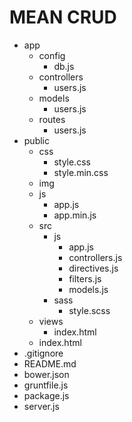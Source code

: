MEAN CRUD
===================
- app
    - config
        - db.js
    - controllers
        - users.js
    - models
        - users.js
    - routes
        - users.js
- public
    - css
        - style.css
        - style.min.css
    - img
    - js
        - app.js
        - app.min.js
    - src
        - js
            - app.js
            - controllers.js
            - directives.js
            - filters.js
            - models.js
        - sass
            - style.scss
    - views
        - index.html
    - index.html
- .gitignore
- README.md
- bower.json
- gruntfile.js
- package.js
- server.js
